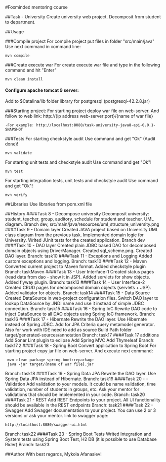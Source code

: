#Foxminded mentoring course

##Task - University
Create university web project. Decomposit from student to department. 

##Usage

###Compile project
For compile project put files in folder "src/main/java" Use next command in command line:
```
mvn compile
```

###Create execute war 
For create execute war file and type in the following command and hit "Enter"
```
mvn clean install
```

#### Configure apache tomcat 9 server:
Add to $Catalina/lib folder library for postgresql (postgresql-42.2.8.jar)

###Starting project:
For starting project deploy war file on web-server. And follow 
to web link: http://{ip address web-server:port}/{name of war file}
```
-For example: http://localhost:8080/task-university-java8-api-0.0.1-SNAPSHOT
```

###Tests
For starting checkstyle audit 
Use command and get "Ok" (Audit done)!
```
mvn validate
```

For starting unit tests and checkstyle audit
Use command and get "Ok"!
```
mvn test
```
For starting integration tests, unit tests and checkstyle audit
Use command and get "Ok"!
```
mvn verify
```

##Libraries
Use libraries from pom.xml file

##History
####Task 8 - Decompose university
Decomposit university: student, teacher, group, auditory, schedule for student and teacher. UML diagram.
Branch dev, src/main/java/resources/uml_structure_university.png 
####Task 9 - Domain layer
Created JAVA project based on University UML class diagram from the previous task.
Implemented domain logic for University.
Writed JUnit tests for the created application.
Branch dev
####Task 10 - DAO layer
Created plain JDBC based DAO for decomposed domain objects using DriverManager.
Created sql_scheme.png. Created DAO layer. 
Branch: task10
####Task 11 - Exceptions and Logging
Added custom exceptions and logging.
Branch: task10
####Task 12 - Maven
Converted current project to Maven format. Added checkstyle plugin
Branch: taskMaven
####Task 13 - User Interface-1
Created status pages (read data from dao - show it in JSP). Added servlets for show objects. Added flyway plugin.
Branch: task13
####Task 14 - User Interface-2
Created CRUD pages for decomposed domain objects (servlets + JSP). Added validator for objects.
Branch: task14
####Task 15 - Data Source
Created DataSource in web-project configuration files. Switch DAO layer to lookup DataSource by JNDI name and use it instead of simple JDBC connection.
Branch: task15
####Task 16 - Spring IoC
Rewrite DAO code to inject DataSource to all DAO objects using Spring IoC framework.
Branch: task16
####Task 17 - Hibernate
Rewrite the DAO layer. Use Hibernate instead of Spring JDBC.
Add for JPA Criteria query metamodel generator. 
Also for work with IDE need to add as source Build Path folder target/generated-sources/annotation
Branch: task17
####Task 17 additions
Add Sonar Lint plugin to eclipse
Add Spring MVC
Add Thymeleaf
Branch: task17.2
####Task 18 - Spring Boot
Convert application to Spring Boot
For starting project copy jar file on web-server. And execute next command:
```
 mvn clean package spring-boot:repackage
 java -jar target/{name of war file}.jar
```
Branch: task18
####Task 19 - Spring Data JPA
Rewrite the DAO layer. Use Spring Data JPA instead of Hibernate.
Branch: task19
####Task 20 - - Validation
Add validation to your models. It could be name validation, time validation, number of students in groups, etc. Ask your mentor for validations that should be implemented in your code.
Branch: task20
####Task 21 - REST
Add REST Endpoints to your project. All UI functionality should be available in the REST endpoints
Branch: task21
####Task 22 - Swagger
Add Swagger documentation to your project. 
You can use 2 or 3 versions or ask your mentor.
link to swagger page: 
```
http://localhost:8080/swagger-ui.html
```
Branch: task22
####Task 23 - Spring Boot Tests
Writed Integration and System tests using Spring Boot Test, H2 DB (it is possible to use Database Rider)
Branch: task23


##Author
With best regards, Mykola Afanasiev!
